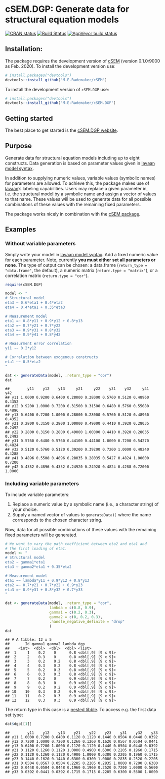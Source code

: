 
<!-- README.md is generated from README.Rmd. Please edit that file -->

# cSEM.DGP: Generate data for structural equation models

[![CRAN
status](https://www.r-pkg.org/badges/version/cSEM.DGP)](https://cran.r-project.org/package=cSEM.DGP)
[![Build
Status](https://travis-ci.com/M-E-Rademaker/cSEM.DGP.svg?branch=master)](https://travis-ci.com/M-E-Rademaker/cSEM.DGP)
[![AppVeyor build
status](https://ci.appveyor.com/api/projects/status/github/M-E-Rademaker/cSEM.DGP?branch=master&svg=true)](https://ci.appveyor.com/project/M-E-Rademaker/csem-dgp)

## Installation:

<!-- The package is available on [CRAN](https://cran.r-project.org/): -->

<!-- ```{r, eval = FALSE} -->

<!-- # install.packages("devtools") -->

<!-- install.packages("cSEM.DGP") -->

<!-- ``` -->

The package requires the development version of
[cSEM](https://github.com/M-E-Rademaker/cSEM) (version 0.1.0:9000 as
Feb. 2020). To install the development version use:

``` r
# install.packages("devtools")
devtools::install_github("M-E-Rademaker/cSEM")
```

To install the development version of `cSEM.DGP` use:

``` r
# install.packages("devtools")
devtools::install_github("M-E-Rademaker/cSEM.DGP")
```

## Getting started

The best place to get started is the [cSEM.DGP
website](https://m-e-rademaker.github.io/cSEM.DGP/).

## Purpose

Generate data for structural equation models including up to eight
constructs. Data generation is based on parameter values given in
[lavaan model syntax](http://lavaan.ugent.be/tutorial/syntax1.html).

In addition to supplying numeric values, variable values (symbolic
names) for parameters are allowed. To achieve this, the package makes
use of [lavaan](http://lavaan.ugent.be/)’s labeling capabilities. Users
may replace a given parameter in, i.e. the structural model by a
symbolic name and assign a vector of values to that name. These values
will be used to generate data for all possible combinations of these
values with the remaining fixed parameters.

The package works nicely in combination with the [cSEM
package](https://m-e-rademaker.github.io/cSEM/).

## Examples

### Without variable parameters

Simply write your model in [lavaan model
syntax](http://lavaan.ugent.be/tutorial/syntax1.html). Add a fixed
numeric value for each parameter. Note, currently **you must either set
all parameters or none**. The type of output can be chosen: a data.frame
(`return_type = "data.frame"`, the default), a numeric matrix
(`return.type = "matrix"`), or a correlation matrix (`return.type =
"cor"`).

``` r
require(cSEM.DGP)

model <- "
# Structural model
eta3 ~ 0.6*eta1 + 0.4*eta2
eta4 ~ 0.4*eta1 + 0.35*eta3

# Measurement model
eta1 =~ 0.8*y11 + 0.9*y12 + 0.8*y13
eta2 =~ 0.7*y21 + 0.7*y22 
eta3 =~ 0.9*y31 + 0.8*y32
eta4 =~ 0.9*y41 + 0.8*y42

# Measurment error correlation
y11 ~~ 0.2*y12

# Correlation between exogenous constructs
eta1 ~~ 0.5*eta2
"

dat <- generateData(model, .return_type = "cor")
dat
```

    ##        y11    y12    y13     y21     y22    y31    y32     y41    y42
    ## y11 1.0000 0.9200 0.6400 0.28000 0.28000 0.5760 0.5120 0.48960 0.4352
    ## y12 0.9200 1.0000 0.7200 0.31500 0.31500 0.6480 0.5760 0.55080 0.4896
    ## y13 0.6400 0.7200 1.0000 0.28000 0.28000 0.5760 0.5120 0.48960 0.4352
    ## y21 0.2800 0.3150 0.2800 1.00000 0.49000 0.4410 0.3920 0.28035 0.2492
    ## y22 0.2800 0.3150 0.2800 0.49000 1.00000 0.4410 0.3920 0.28035 0.2492
    ## y31 0.5760 0.6480 0.5760 0.44100 0.44100 1.0000 0.7200 0.54270 0.4824
    ## y32 0.5120 0.5760 0.5120 0.39200 0.39200 0.7200 1.0000 0.48240 0.4288
    ## y41 0.4896 0.5508 0.4896 0.28035 0.28035 0.5427 0.4824 1.00000 0.7200
    ## y42 0.4352 0.4896 0.4352 0.24920 0.24920 0.4824 0.4288 0.72000 1.0000

### Including variable parameters

To include variable parameters:

1.  Replace a numeric value by a symbolic name (i.e., a character
    string) of your choice.
2.  Supply a named vector of values to `generateData()` where the name
    corresponds to the chosen character string.

Now, data for all possible combinations of these values with the
remaining fixed parameters will be generated.

``` r
# We want to vary the path coefficient between eta2 and eta1 and 
# the first loading of eta1.
model <- "
# Structural model
eta2 ~ gamma1*eta1
eta3 ~ gamma2*eta1 + 0.35*eta2

# Measurement model
eta1 =~ lambda*y11 + 0.9*y12 + 0.8*y13
eta2 =~ 0.7*y21 + 0.7*y22 + 0.9*y23
eta3 =~ 0.9*y31 + 0.8*y32 + 0.7*y33
"

dat <- generateData(model, .return_type = "cor", 
                    lambda = c(0.8, 0.9),
                    gamma1 = c(0.2, 0.3),
                    gamma2 = c(0, 0.2, 0.3),
                    .handle_negative_definite = "drop"
                    )
dat
```

    ## # A tibble: 12 x 5
    ##       Id gamma1 gamma2 lambda dgp              
    ##    <int>  <dbl>  <dbl>  <dbl> <list>           
    ##  1     1    0.2    0      0.8 <dbl[,9] [9 x 9]>
    ##  2     2    0.3    0      0.8 <dbl[,9] [9 x 9]>
    ##  3     3    0.2    0.2    0.8 <dbl[,9] [9 x 9]>
    ##  4     4    0.3    0.2    0.8 <dbl[,9] [9 x 9]>
    ##  5     5    0.2    0.3    0.8 <dbl[,9] [9 x 9]>
    ##  6     6    0.3    0.3    0.8 <dbl[,9] [9 x 9]>
    ##  7     7    0.2    0      0.9 <dbl[,9] [9 x 9]>
    ##  8     8    0.3    0      0.9 <dbl[,9] [9 x 9]>
    ##  9     9    0.2    0.2    0.9 <dbl[,9] [9 x 9]>
    ## 10    10    0.3    0.2    0.9 <dbl[,9] [9 x 9]>
    ## 11    11    0.2    0.3    0.9 <dbl[,9] [9 x 9]>
    ## 12    12    0.3    0.3    0.9 <dbl[,9] [9 x 9]>

The return type in this case is a [nested
tibble](https://tidyr.tidyverse.org/articles/nest.html). To access
e.g. the first data set type:

``` r
dat$dgp[[1]]
```

    ##        y11    y12    y13    y21    y22    y23    y31    y32    y33
    ## y11 1.0000 0.7200 0.6400 0.1120 0.1120 0.1440 0.0504 0.0448 0.0392
    ## y12 0.7200 1.0000 0.7200 0.1260 0.1260 0.1620 0.0567 0.0504 0.0441
    ## y13 0.6400 0.7200 1.0000 0.1120 0.1120 0.1440 0.0504 0.0448 0.0392
    ## y21 0.1120 0.1260 0.1120 1.0000 0.4900 0.6300 0.2205 0.1960 0.1715
    ## y22 0.1120 0.1260 0.1120 0.4900 1.0000 0.6300 0.2205 0.1960 0.1715
    ## y23 0.1440 0.1620 0.1440 0.6300 0.6300 1.0000 0.2835 0.2520 0.2205
    ## y31 0.0504 0.0567 0.0504 0.2205 0.2205 0.2835 1.0000 0.7200 0.6300
    ## y32 0.0448 0.0504 0.0448 0.1960 0.1960 0.2520 0.7200 1.0000 0.5600
    ## y33 0.0392 0.0441 0.0392 0.1715 0.1715 0.2205 0.6300 0.5600 1.0000
